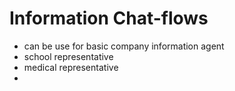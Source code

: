# Information Chat-flows
- can be use for basic company information agent 
- school representative 
- medical representative 
- 
